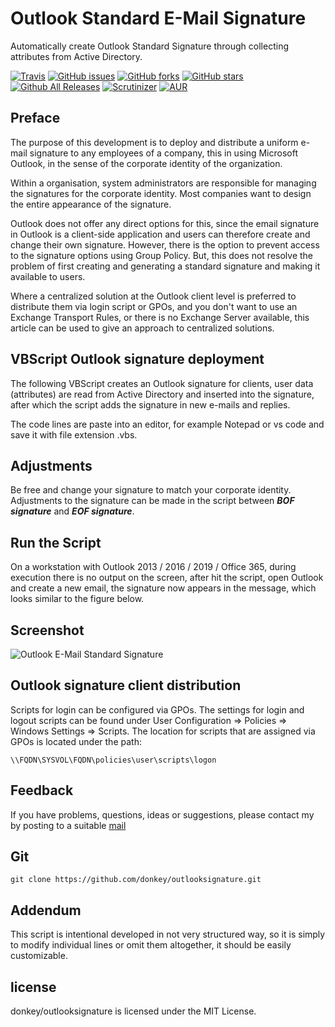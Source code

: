 # Outlook Standard E-Mail Signature

Automatically create Outlook Standard Signature through collecting attributes from Active Directory.

[![Travis](https://img.shields.io/travis/rust-lang/rust.svg)](https://github.com/donkey/systeminfo)
[![GitHub issues](https://img.shields.io/github/issues/donkey/systeminfo.svg)](https://github.com/donkey/systeminfo/issues)
[![GitHub forks](https://img.shields.io/github/forks/donkey/systeminfo.svg)](https://github.com/donkey/systeminfo/network)
[![GitHub stars](https://img.shields.io/github/stars/donkey/systeminfo.svg)](https://github.com/donkey/systeminfo/stargazers)
[![Github All Releases](https://img.shields.io/github/downloads/atom/atom/total.svg)](https://github.com/donkey/systeminfo)
[![Scrutinizer](https://img.shields.io/scrutinizer/g/filp/whoops.svg)](https://github.com/donkey/systeminfo)
[![AUR](https://img.shields.io/aur/license/yaourt.svg)](https://github.com/donkey/systeminfo)

## Preface

The purpose of this development is to deploy and distribute a uniform e-mail signature to any employees of a company, this in using Microsoft Outlook, in the sense of the corporate identity of the organization.

Within a organisation, system administrators are responsible for managing the signatures for the corporate identity. Most companies want to design the entire appearance of the signature.

Outlook does not offer any direct options for this, since the email signature in Outlook is a client-side application and users can therefore create and change their own signature. However, there is the option to prevent access to the signature options using Group Policy. But, this does not resolve the problem of first creating and generating a standard signature and making it available to users.

Where a centralized solution at the Outlook client level is preferred to distribute them via login script or GPOs, and you don't want to use an Exchange Transport Rules, or there is no Exchange Server available, this article can be used to give an approach to centralized solutions.

## VBScript Outlook signature deployment

The following VBScript creates an Outlook signature for clients, user data (attributes) are read from Active Directory and inserted into the signature, after which the script adds the signature in new e-mails and replies.

The code lines are paste into an editor, for example Notepad or vs code and save it with file extension .vbs.

## Adjustments
Be free and change your signature to match your corporate identity. Adjustments to the signature can be made in the script between **_BOF signature_** and **_EOF signature_**.

## Run the Script 
On a workstation with Outlook 2013 / 2016 / 2019 / Office 365, during execution there is no output on the screen, after hit the script, open Outlook and create a new email, the signature now appears in the message, which looks similar to the figure below.

## Screenshot
![Outlook E-Mail Standard Signature](https://think.unblog.ch/wp-content/uploads/2020/06/outlook-signature.png)

## Outlook signature client distribution

Scripts for login can be configured via GPOs. The settings for login and logout scripts can be found under User Configuration => Policies => Windows Settings => Scripts. The location for scripts that are assigned via GPOs is located under the path:
```
\\FQDN\SYSVOL\FQDN\policies\user\scripts\logon
```

## Feedback

If you have problems, questions, ideas or suggestions, please contact my by posting to a suitable [mail](http://think.unblog.ch/sty-in-touch)

## Git
```
git clone https://github.com/donkey/outlooksignature.git
```
## Addendum

This script is intentional developed in not very structured way, so it is simply to modify individual lines or omit them altogether, it should be easily customizable.

## license

donkey/outlooksignature is licensed under the MIT License.
